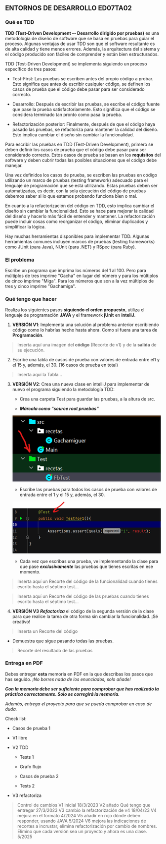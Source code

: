 ## ENTORNOS DE DESARROLLO ED07TA02





### Qué es TDD

**TDD (Test-Driven Development -- Desarrollo dirigido por pruebas)** es una metodología de diseño de software que se basa en pruebas para guiar el proceso. Algunas ventajas de usar TDD son que el software resultante es de alta calidad y tiene menos errores. Además, la arquitectura del sistema y el código producido son fáciles de comprender y están bien estructurados.

TDD (Test-Driven Development) se implementa siguiendo un proceso específico de tres pasos:

-   Test-First: Las pruebas se escriben antes del propio código a     probar. Esto significa que antes de escribir cualquier código, se definen los casos de prueba que el código debe pasar para ser considerado correcto.

-   Desarrollo: Después de escribir las pruebas, se escribe el código     fuente que pase la prueba satisfactoriamente. Esto significa que el código se considera terminado tan pronto como pasa la prueba.

-   Refactorización posterior: Finalmente, después de que el código haya pasado las pruebas, se refactoriza para mantener la calidad del diseño. Esto implica cambiar el diseño sin cambiar la funcionalidad.

Para escribir las pruebas en TDD (Test-Driven Development), primero se deben definir los casos de prueba que el código debe pasar para ser considerado correcto. Estos casos de prueba se basan en los **requisitos** del software y deben cubrir todas las posibles situaciones que el código debe manejar.

Una vez definidos los casos de prueba, se escriben las pruebas en código utilizando un marco de pruebas (testing framework) adecuado para el lenguaje de programación que se está utilizando. Estas pruebas deben ser automatizadas, es decir, con la sola ejecución del código de pruebas debemos saber si lo que estamos probando funciona bien o mal.

En cuanto a la refactorización del código en TDD, esto implica cambiar el diseño sin cambiar la funcionalidad. Esto se hace para mejorar la calidad del diseño y hacerlo más fácil de entender y mantener. La refactorización puede incluir cosas como reorganizar el código, eliminar duplicados y simplificar la lógica.

Hay muchas herramientas disponibles para implementar TDD. Algunas herramientas comunes incluyen marcos de pruebas (testing frameworks) como JUnit (para Java), NUnit (para .NET) y RSpec (para Ruby).

### El problema

Escribe un programa que imprima los números del 1 al 100. Pero para múltiplos de tres imprime "Gacha" en lugar del número y para los múltiplos de cinco imprime "Miga". Para los números que son a la vez múltiplos de tres y cinco imprime "Gachamiga".

### Qué tengo que hacer

Realiza los siguientes pasos **siguiendo el orden propuesto**, utiliza el lenguaje de programación **JAVA** y el framework **jUnit** en **inteliJ**.

1.  **VERSIÓN V1**: Implementa una solución al problema anterior escribiendo código como lo habrías hecho hasta ahora. Como si fuera una tarea de **Programación**.

> Inserta aquí una imagen del **código** (Recorte de v1) y de la **salida** de su ejecución.

2.  Escribe una tabla de casos de prueba con valores de entrada entre el1 y el 15 y, además, el 30. (16 casos de prueba en total)

> Inserta aquí la Tabla...

3.  **VERSIÓN V2**: Crea una nueva clase en intelliJ para implementar de nuevo el programa siguiendo la metodología TDD:

    * Crea una carpeta Test para guardar las pruebas, a la altura de src.

    * ***Márcala como "source root pruebas"***
    
    ![alt text](image.png)

    * Escribe las pruebas para todos los casos de prueba con valores de entrada entre el 1 y el 15 y, además, el 30.

    ![alt text](image-1.png)

    * Cada vez que escribas una prueba, ve implementando la clase para que pase ***exclusivamente*** las pruebas que tienes escritas en ese momento.

> Inserta aquí un Recorte del código de la funcionalidad cuando tienes escrito hasta el séptimo test...

> Inserta aquí un Recorte del código de las pruebas cuando tienes escrito hasta el séptimo test...

4. **VERSIÓN V3** ***Refactoriza*** el código de la segunda versión de la clase para que realice la tarea de otra forma sin cambiar la funcionalidad. ¡Sé creativo!

> Inserta un Recorte del código

   * Demuestra que sigue pasando todas las pruebas.

> Recorte del resultado de las pruebas

### Entrega en PDF

Debes entregar **esta** memoria en PDF en la que describas los pasos que has seguido. *¡No borres nada de los enunciados, solo añade!*

***Con la memoria debe ser suficiente para comprobar que has realizado la práctica correctamente. Solo se corregirá la memoria.***

*Además, entrega el proyecto para que se pueda comprobar en caso de duda.*

Check list:

-   Casos de prueba 1

-   V1 libre

-   V2 TDD

    -   Tests 1

    -   Grafo flujo

    -   Casos de prueba 2

    -   Tests 2

-   V3 refactoriza



> Control de cambios
> V1 inicial 18/3/2023
> V2 añado Qué tengo que entregar 27/3/2023
> V3 cambio la refactorización de v4 18/04/23
> V4 mejora en el formato 4/2024
> V5 añadir en rojo dónde deben responder, usando JAVA 5/2024
> V6 mejora las indicaciones de recortes a incrustar, elimina
refactorización por cambio de nombres. Elimino que cada versión sea un proyecto y ahora es una clase. 5/2025
